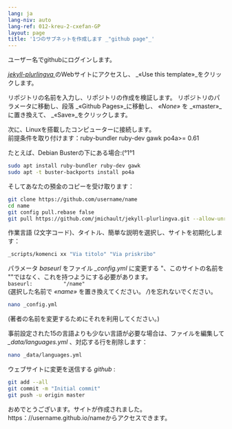 ```yaml
---
lang: ja
lang-niv: auto
lang-ref: 012-kreu-2-cxefan-GP
layout: page
title: '1つのサブネットを作成します _"github page"_'
---
```


ユーザー名でgithubにログインします。  

 [ _jekyll-plurlingva_ ](https://github.com/jmichault/jekyll-plurlingva)のWebサイトにアクセスし、 _«Use this template»_をクリックします。

リポジトリの名前を入力し、リポジトリの作成を検証します。
リポジトリのパラメータに移動し、段落 _«Github Pages»_に移動し、 _«None»_ を _«master»_に置き換えて、 _«Save»_をクリックします。

次に、Linuxを搭載したコンピューターに接続します。  
前提条件を取り付けます：ruby-bundler ruby​​-dev gawk po4a>= 0.61

たとえば、Debian Busterの下にある場合:(°1°1

```bash
sudo apt install ruby-bundler ruby-dev gawk
sudo apt -t buster-backports install po4a
```

そしてあなたの預金のコピーを受け取ります：

```bash
git clone https://github.com/username/name
cd name
git config pull.rebase false
git pull https://github.com/jmichault/jekyll-plurlingva.git --allow-unrelated-histories
```

作業言語 (2文字コード)、タイトル、簡単な説明を選択し、サイトを初期化します：

```bash
_scripts/komenci xx "Via titolo" "Via priskribo"
```

パラメータ _baseurl_ をファイル _\_config.yml_ に変更する "、このサイトの名前を ""ではなく、これを持つようにする必要があります。  
    `baseurl:          "/name"`  
    (選択した名前で _«name»_ を置き換えてください。 _/_)を忘れないでください。

```bash
nano _config.yml
```
(著者の名前を変更するためにそれを利用してください。)

事前設定された15の言語よりも少ない言語が必要な場合は、ファイルを編集して _\_data/languages.yml_ 、対応する行を削除します：
```bash
nano _data/languages.yml
```

ウェブサイトに変更を送信する _github_ :
```bash
git add --all
git commit -m "Initial commit"
git push -u origin master
```

おめでとうございます。サイトが作成されました。https：//username.github.io/nameからアクセスできます。

